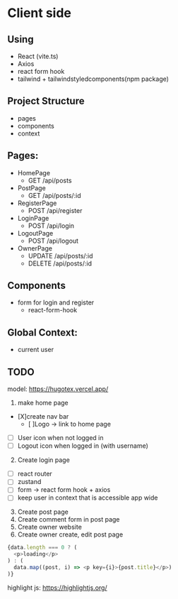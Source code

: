 # Client side

## Using

- React (vite.ts)
- Axios
- react form hook
- tailwind + tailwindstyledcomponents(npm package)

## Project Structure

- pages
- components
- context

## Pages:

- HomePage
  - GET /api/posts
- PostPage
  - GET /api/posts/:id
- RegisterPage
  - POST /api/register
- LoginPage
  - POST /api/login
- LogoutPage
  - POST /api/logout
- OwnerPage
  - UPDATE /api/posts/:id
  - DELETE /api/posts/:id

## Components

- form for login and register
  - react-form-hook

## Global Context:

- current user

## TODO

model: <https://hugotex.vercel.app/>

1. make home page

  - [X]create nav bar
    - [ ]Logo -> link to home page
  - [ ] User icon when not logged in
  - [ ] Logout icon when logged in (with username)

2. Create login page
  - [ ] react router
  - [ ] zustand
  - [ ] form -> react form hook + axios
  - [ ] keep user in context that is accessible app wide

3. Create post page
4. Create comment form in post page
6. Create owner website
  1. Create owner create, edit post page


```js
{data.length === 0 ? (
  <p>loading</p>
) : (
  data.map((post, i) => <p key={i}>{post.title}</p>)
)}
```

highlight js: <https://highlightjs.org/>


